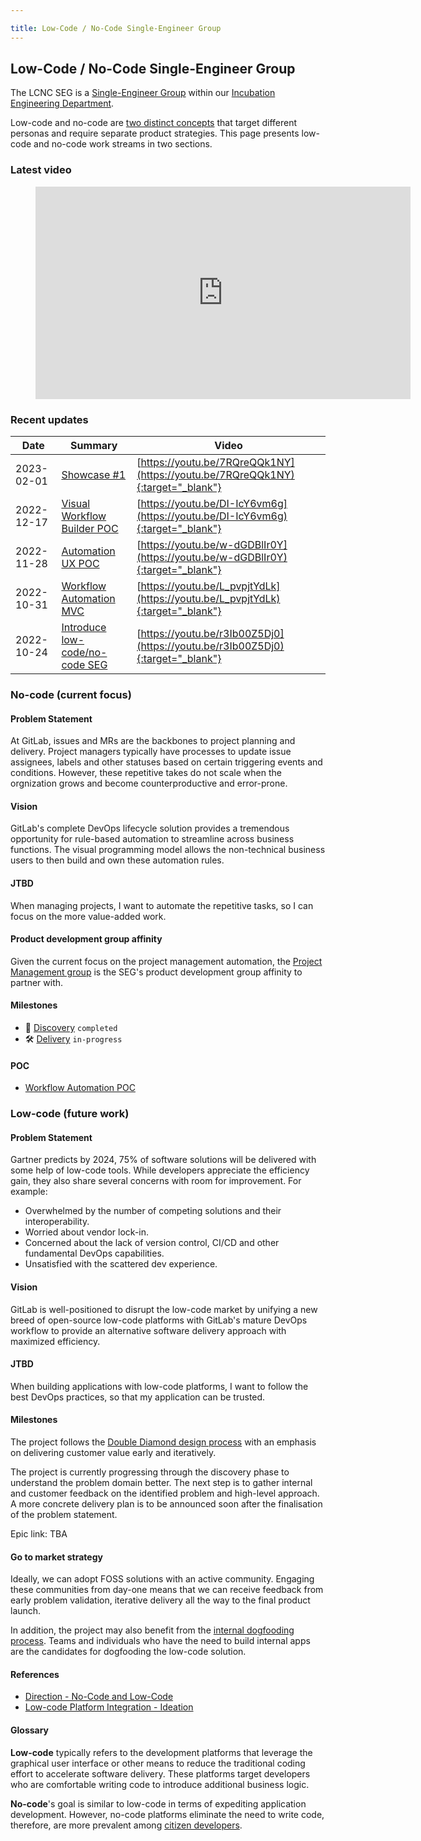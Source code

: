 ```yaml
---

title: Low-Code / No-Code Single-Engineer Group
---
```








## Low-Code / No-Code Single-Engineer Group

The LCNC SEG is a [Single-Engineer Group](/handbook/company/team/structure/#single-engineer-groups) within our [Incubation Engineering Department](/handbook/engineering/development/incubation/).

Low-code and no-code are [two distinct concepts](https://lowcode.com/articles/low-code-vs--no-code--the-differences--similarities--and-how-to-.html) that target different personas and require separate product strategies. This page presents low-code and no-code work streams in two sections.

### Latest video
<figure class="video_container">
    <iframe width="600" height="340" src="https://www.youtube.com/embed?max-results=1&controls=1&showinfo=0&rel=0&listType=playlist&list=PL05JrBw4t0KrvsoO39e_NFtFMTIYgSJ7t" frameborder="0" allowfullscreen></iframe>
</figure>

### Recent updates

| Date       | Summary                                                                                                                                          | Video                                                                          |
|------------|--------------------------------------------------------------------------------------------------------------------------------------------------|--------------------------------------------------------------------------------|
| 2023-02-01 | [Showcase #1](https://docs.google.com/presentation/d/1uU7wEd0E0hOxdK-TfR1a3OmzNOHHkzRnQ84hiTcIejQ/)                                              | [https://youtu.be/7RQreQQk1NY](https://youtu.be/7RQreQQk1NY){:target="_blank"} |
| 2022-12-17 | [Visual Workflow Builder POC](https://gitlab.com/gitlab-org/incubation-engineering/no-code-low-code/meta/-/issues/25)                            | [https://youtu.be/DI-IcY6vm6g](https://youtu.be/DI-IcY6vm6g){:target="_blank"} |
| 2022-11-28 | [Automation UX POC](https://gitlab.com/gitlab-org/incubation-engineering/no-code-low-code/meta/-/issues/24)                                      | [https://youtu.be/w-dGDBlIr0Y](https://youtu.be/w-dGDBlIr0Y){:target="_blank"} |
| 2022-10-31 | [Workflow Automation MVC](https://gitlab.com/gitlab-org/incubation-engineering/no-code-low-code/meta/-/issues/23)                                | [https://youtu.be/L_pvpjtYdLk](https://youtu.be/L_pvpjtYdLk){:target="_blank"} |
| 2022-10-24 | [Introduce low-code/no-code SEG](https://gitlab.com/gitlab-org/incubation-engineering/no-code-low-code/meta/-/issues/22)                         | [https://youtu.be/r3Ib00Z5Dj0](https://youtu.be/r3Ib00Z5Dj0){:target="_blank"} |

### No-code (current focus)

#### Problem Statement

At GitLab, issues and MRs are the backbones to project planning and delivery. Project managers typically have processes to update issue assignees, labels and other statuses based on certain triggering events and conditions. However, these repetitive takes do not scale when the orgnization grows and become counterproductive and error-prone.

#### Vision

GitLab's complete DevOps lifecycle solution provides a tremendous opportunity for rule-based automation to streamline across business functions. The visual programming model allows the non-technical business users to then build and own these automation rules.

#### JTBD

When managing projects, I want to automate the repetitive tasks, so I can focus on the more value-added work.

#### Product development group affinity

Given the current focus on the project management automation, the [Project Management group](/handbook/product/categories/#project-management-group) is the SEG's product development group affinity to partner with.

#### Milestones

- 🧭 [Discovery](https://gitlab.com/gitlab-org/incubation-engineering/no-code-low-code/meta/-/milestones/1#tab-issues) `completed`
- 🛠 [Delivery](https://gitlab.com/gitlab-org/incubation-engineering/no-code-low-code/meta/-/milestones/2#tab-issues) `in-progress`

#### POC

- [Workflow Automation POC](https://gitlab.com/gitlab-org/incubation-engineering/no-code-low-code/meta/-/issues/24)

### Low-code (future work)

#### Problem Statement

Gartner predicts by 2024, 75% of software solutions will be delivered with some help of low-code tools. While developers appreciate the efficiency gain, they also share several concerns with room for improvement. For example:
- Overwhelmed by the number of competing solutions and their interoperability.
- Worried about vendor lock-in.
- Concerned about the lack of version control, CI/CD and other fundamental DevOps capabilities.
- Unsatisfied with the scattered dev experience.

#### Vision

GitLab is well-positioned to disrupt the low-code market by unifying a new breed of open-source low-code platforms with GitLab's mature DevOps workflow to provide an alternative software delivery approach with maximized efficiency.

#### JTBD

When building applications with low-code platforms, I want to follow the best DevOps practices, so that my application can be trusted.

#### Milestones

The project follows the [Double Diamond design process](https://en.wikipedia.org/wiki/Double_Diamond_(design_process_model)) with an emphasis on delivering customer value early and iteratively.

The project is currently progressing through the discovery phase to understand the problem domain better. The next step is to gather internal and customer feedback on the identified problem and high-level approach. A more concrete delivery plan is to be announced soon after the finalisation of the problem statement.

Epic link: TBA

#### Go to market strategy

Ideally, we can adopt FOSS solutions with an active community. Engaging these communities from day-one means that we can receive feedback from early problem validation, iterative delivery all the way to the final product launch.

In addition, the project may also benefit from the [internal dogfooding process](/handbook/engineering/development/ops/release/dogfooding.html). Teams and individuals who have the need to build internal apps are the candidates for dogfooding the low-code solution.

#### References

- [Direction - No-Code and Low-Code](https://about.gitlab.com/direction/create/nolowcode)
- [Low-code Platform Integration - Ideation](https://gitlab.com/gitlab-org/incubation-engineering/no-code-low-code/meta/-/issues/3)

#### Glossary

**Low-code** typically refers to the development platforms that leverage the graphical user interface or other means to reduce the traditional coding effort to accelerate software delivery. These platforms target developers who are comfortable writing code to introduce additional business logic.

**No-code**'s goal is similar to low-code in terms of expediting application development. However, no-code platforms eliminate the need to write code, therefore, are more prevalent among [citizen developers](https://www.gartner.com/en/information-technology/glossary/citizen-developer).
